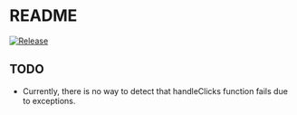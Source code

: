 
# README

[![Release](https://jitpack.io/v/User/Repo.svg)](https://jitpack.io/#User/Repo) 

## TODO

* Currently, there is no way to detect that handleClicks function fails due to exceptions.

